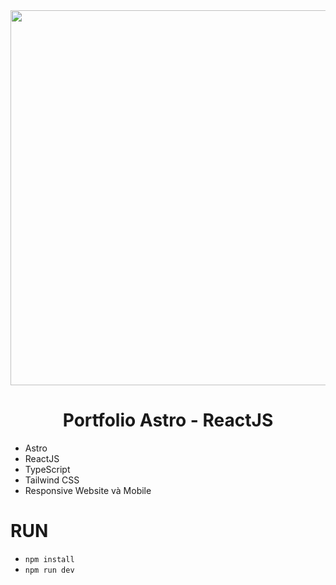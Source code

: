 <div align="center">
  <img src="https://pbs.twimg.com/media/FPRN6BCWYBQ5eiD?format=jpg&name=4096x4096" width="600" />
</div> 
 
<div align="center">
  <h1>Portfolio Astro - ReactJS</h1> 
</div>     
 
- Astro 
- ReactJS 
- TypeScript
- Tailwind CSS
- Responsive Website và Mobile

# RUN
- `npm install` 
- `npm run dev`
